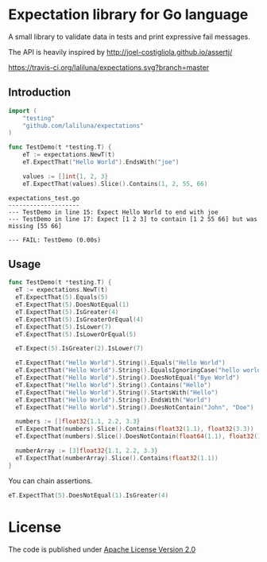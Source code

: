 # Expectation library for Go language

A small library to validate data in tests and print expressive fail messages.

The API is heavily inspired by http://joel-costigliola.github.io/assertj/

https://travis-ci.org/laliluna/expectations.svg?branch=master

## Introduction

```go
import (
	"testing"
	"github.com/laliluna/expectations"
)

func TestDemo(t *testing.T) {
	eT := expectations.NewT(t)
	eT.ExpectThat("Hello World").EndsWith("joe")

	values := []int{1, 2, 3}
	eT.ExpectThat(values).Slice().Contains(1, 2, 55, 66)
```

```
expectations_test.go
--------------------
--- TestDemo in line 15: Expect Hello World to end with joe
--- TestDemo in line 17: Expect [1 2 3] to contain [1 2 55 66] but was missing [55 66]

--- FAIL: TestDemo (0.00s)
```

## Usage

```go
func TestDemo(t *testing.T) {
  eT := expectations.NewT(t)
  eT.ExpectThat(5).Equals(5)
  eT.ExpectThat(5).DoesNotEqual(1)
  eT.ExpectThat(5).IsGreater(4)
  eT.ExpectThat(5).IsGreaterOrEqual(4)
  eT.ExpectThat(5).IsLower(7)
  eT.ExpectThat(5).IsLowerOrEqual(5)

  eT.Expect(5).IsGreater(2).IsLower(7)

  eT.ExpectThat("Hello World").String().Equals("Hello World")
  eT.ExpectThat("Hello World").String().EqualsIgnoringCase("hello world")
  eT.ExpectThat("Hello World").String().DoesNotEqual("Bye World")
  eT.ExpectThat("Hello World").String().Contains("Hello")
  eT.ExpectThat("Hello World").String().StartsWith("Hello")
  eT.ExpectThat("Hello World").String().EndsWith("World")
  eT.ExpectThat("Hello World").String().DoesNotContain("John", "Doe")

  numbers := []float32{1.1, 2.2, 3.3}
  eT.ExpectThat(numbers).Slice().Contains(float32(1.1), float32(3.3))
  eT.ExpectThat(numbers).Slice().DoesNotContain(float64(1.1), float32(1.22), float32(3.22))

  numberArray := [3]float32{1.1, 2.2, 3.3}
  eT.ExpectThat(numberArray).Slice().Contains(float32(1.1))
}
```

You can chain assertions.

```go
eT.ExpectThat(5).DoesNotEqual(1).IsGreater(4)
```

# License

The code is published under [Apache License Version 2.0](LICENSE)

